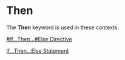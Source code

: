 
# Then <keyword>

The  **Then** keyword is used in these contexts:

[#If...Then...#Else Directive](cdda62a6-f9e4-237e-c8b7-a2076e16ff7d.md)

[If...Then...Else Statement](53514f63-ec20-27bf-2b61-5706540a4999.md)

